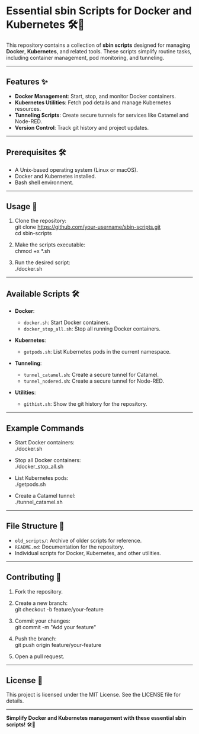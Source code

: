 # Essential sbin Scripts for Docker and Kubernetes 🛠️🐳  

This repository contains a collection of **sbin scripts** designed for managing **Docker**, **Kubernetes**, and related tools. These scripts simplify routine tasks, including container management, pod monitoring, and tunneling.

---

## Features ✨  

- **Docker Management**: Start, stop, and monitor Docker containers.  
- **Kubernetes Utilities**: Fetch pod details and manage Kubernetes resources.  
- **Tunneling Scripts**: Create secure tunnels for services like Catamel and Node-RED.  
- **Version Control**: Track git history and project updates.  

---

## Prerequisites 🛠️  

- A Unix-based operating system (Linux or macOS).  
- Docker and Kubernetes installed.  
- Bash shell environment.  

---

## Usage 🔧  

1. Clone the repository:  
   git clone https://github.com/your-username/sbin-scripts.git  
   cd sbin-scripts  

2. Make the scripts executable:  
   chmod +x *.sh  

3. Run the desired script:  
   ./docker.sh  

---

## Available Scripts 🛠️  

- **Docker**:  
  - `docker.sh`: Start Docker containers.  
  - `docker_stop_all.sh`: Stop all running Docker containers.  

- **Kubernetes**:  
  - `getpods.sh`: List Kubernetes pods in the current namespace.  

- **Tunneling**:  
  - `tunnel_catamel.sh`: Create a secure tunnel for Catamel.  
  - `tunnel_nodered.sh`: Create a secure tunnel for Node-RED.  

- **Utilities**:  
  - `githist.sh`: Show the git history for the repository.  

---

## Example Commands  

- Start Docker containers:  
  ./docker.sh  

- Stop all Docker containers:  
  ./docker_stop_all.sh  

- List Kubernetes pods:  
  ./getpods.sh  

- Create a Catamel tunnel:  
  ./tunnel_catamel.sh  

---

## File Structure 📂  

- `old_scripts/`: Archive of older scripts for reference.  
- `README.md`: Documentation for the repository.  
- Individual scripts for Docker, Kubernetes, and other utilities.  

---

## Contributing 🤝  

1. Fork the repository.  
2. Create a new branch:  
   git checkout -b feature/your-feature  

3. Commit your changes:  
   git commit -m "Add your feature"  

4. Push the branch:  
   git push origin feature/your-feature  

5. Open a pull request.  

---

## License 📝  

This project is licensed under the MIT License. See the LICENSE file for details.  

---

**Simplify Docker and Kubernetes management with these essential sbin scripts!** 🛠️🐳  
